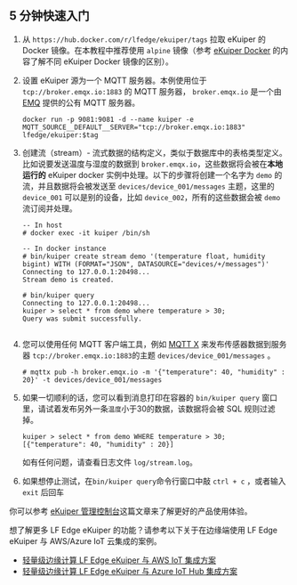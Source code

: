 ## 5 分钟快速入门

1. 从 `https://hub.docker.com/r/lfedge/ekuiper/tags` 拉取 eKuiper 的 Docker 镜像。在本教程中推荐使用 `alpine` 镜像（参考 [eKuiper Docker](https://hub.docker.com/r/lfedge/ekuiper) 的内容了解不同 eKuiper Docker 镜像的区别）。

2. 设置 eKuiper 源为一个 MQTT 服务器。本例使用位于 `tcp://broker.emqx.io:1883` 的 MQTT 服务器， `broker.emqx.io` 是一个由 [EMQ](https://www.emqx.cn) 提供的公有 MQTT 服务器。

   ```shell
   docker run -p 9081:9081 -d --name kuiper -e MQTT_SOURCE__DEFAULT__SERVER="tcp://broker.emqx.io:1883" lfedge/ekuiper:$tag
   ```

3. 创建流（stream）- 流式数据的结构定义，类似于数据库中的表格类型定义。比如说要发送温度与湿度的数据到 `broker.emqx.io`，这些数据将会被在**本地运行的** eKuiper docker 实例中处理。以下的步骤将创建一个名字为 `demo` 的流，并且数据将会被发送至 `devices/device_001/messages` 主题，这里的 `device_001` 可以是别的设备，比如 `device_002`，所有的这些数据会被 `demo` 流订阅并处理。

   ```shell
   -- In host
   # docker exec -it kuiper /bin/sh
 
   -- In docker instance
   # bin/kuiper create stream demo '(temperature float, humidity bigint) WITH (FORMAT="JSON", DATASOURCE="devices/+/messages")'
   Connecting to 127.0.0.1:20498...
   Stream demo is created.
 
   # bin/kuiper query
   Connecting to 127.0.0.1:20498...
   kuiper > select * from demo where temperature > 30;
   Query was submit successfully.
 
   ```

4. 您可以使用任何 MQTT 客户端工具，例如 [MQTT X](https://mqttx.app/) 来发布传感器数据到服务器 `tcp://broker.emqx.io:1883`的主题 `devices/device_001/messages` 。

   ```shell
   # mqttx pub -h broker.emqx.io -m '{"temperature": 40, "humidity" : 20}' -t devices/device_001/messages
   ```

5. 如果一切顺利的话，您可以看到消息打印在容器的 `bin/kuiper query` 窗口里，请试着发布另外一条`温度`小于30的数据，该数据将会被 SQL 规则过滤掉。

   ```shell
   kuiper > select * from demo WHERE temperature > 30;
   [{"temperature": 40, "humidity" : 20}]
   ```

   如有任何问题，请查看日志文件 `log/stream.log`。

6. 如果想停止测试，在`bin/kuiper query`命令行窗口中敲 `ctrl + c` ，或者输入 `exit` 后回车

你可以参考 [eKuiper 管理控制台](../operation/manager-ui/overview.md)这篇文章来了解更好的产品使用体验。

想了解更多 LF Edge eKuiper 的功能？请参考以下关于在边缘端使用 LF Edge eKuiper 与 AWS/Azure IoT 云集成的案例。

- [轻量级边缘计算 LF Edge eKuiper 与 AWS IoT 集成方案](https://www.emqx.com/zh/blog/lightweight-edge-computing-emqx-kuiper-and-aws-iot-hub-integration-solution)
- [轻量级边缘计算 LF Edge eKuiper 与 Azure IoT Hub 集成方案](https://www.emqx.com/zh/blog/lightweight-edge-computing-emqx-kuiper-and-azure-iot-hub-integration-solution)
